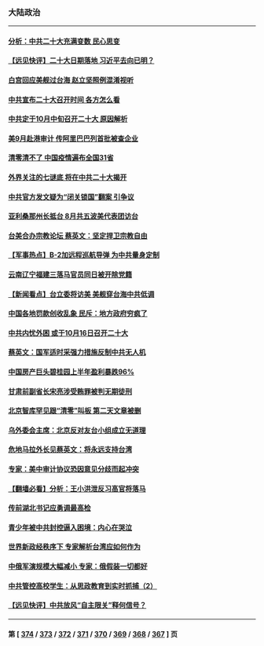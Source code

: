 ### 大陆政治
---
#### [分析：中共二十大充满变数 民心思变](../../pages/ncid277/n13813926.md) 
#### [【远见快评】二十大日期落地 习近平去向已明？](../../pages/ncid277/n13814073.md) 
#### [白宫回应美舰过台海 赵立坚照例混淆视听](../../pages/ncid277/n13814037.md) 
#### [中共宣布二十大召开时间 各方怎么看](../../pages/ncid277/n13813989.md) 
#### [中共定于10月中旬召开二十大 原因解析](../../pages/ncid277/n13814018.md) 
#### [美9月赴港审计 传阿里巴巴列首批被查企业](../../pages/ncid277/n13813987.md) 
#### [清零清不了 中国疫情遍布全国31省](../../pages/ncid277/n13813867.md) 
#### [外界关注的七谜底 将在中共二十大揭开](../../pages/ncid277/n13813907.md) 
#### [中共官方发文疑为“闭关锁国”翻案 引争议](../../pages/ncid277/n13813766.md) 
#### [亚利桑那州长抵台 8月共五波美代表团访台](../../pages/ncid277/n13813826.md) 
#### [台美合办宗教论坛 蔡英文：坚定捍卫宗教自由](../../pages/ncid277/n13813822.md) 
#### [【军事热点】B-2加远程巡航导弹 为中共量身定制](../../pages/ncid277/n13813296.md) 
#### [云南辽宁福建三落马官员同日被开除党籍](../../pages/ncid277/n13813730.md) 
#### [【新闻看点】台立委将访美 美舰穿台海中共低调](../../pages/ncid277/n13813310.md) 
#### [中国各地罚款创收乱象 民斥：地方政府穷疯了](../../pages/ncid277/n13813735.md) 
#### [中共内忧外困 或于10月16日召开二十大](../../pages/ncid277/n13813765.md) 
#### [蔡英文：国军适时采强力措施反制中共无人机](../../pages/ncid277/n13813757.md) 
#### [中国房产巨头碧桂园上半年盈利暴跌96%](../../pages/ncid277/n13813700.md) 
#### [甘肃前副省长宋亮涉受贿罪被判无期徒刑](../../pages/ncid277/n13813699.md) 
#### [北京智库罕见跟“清零”叫板 第二天文章被删](../../pages/ncid277/n13813675.md) 
#### [乌外委会主席：北京反对友台小组成立无道理](../../pages/ncid277/n13813603.md) 
#### [危地马拉外长见蔡英文：将永远支持台湾](../../pages/ncid277/n13813624.md) 
#### [专家：美中审计协议恐因意见分歧而起冲突](../../pages/ncid277/n13813306.md) 
#### [【翻墙必看】分析：王小洪泄反习高官将落马](../../pages/ncid277/n13813522.md) 
#### [传前湖北书记应勇调最高检](../../pages/ncid277/n13813443.md) 
#### [青少年被中共封控逼入困境：内心在哭泣](../../pages/ncid277/n13813434.md) 
#### [世界新政经秩序下 专家解析台湾应如何作为](../../pages/ncid277/n13812997.md) 
#### [中俄军演规模大幅减小 专家：俄假装一切都好](../../pages/ncid277/n13813314.md) 
#### [中共管控高校学生：从思政教育到实时抓捕（2）](../../pages/ncid277/n13811640.md) 
#### [【远见快评】中共放风“自主限关”释何信号？](../../pages/ncid277/n13813366.md) 

---
#### 第 [ [374](./374.md) / [373](./373.md) / [372](./372.md) / [371](./371.md) / [370](./370.md) / [369](./369.md) / [368](./368.md) / [367](./367.md) ] 页

